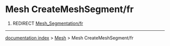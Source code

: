 # Mesh CreateMeshSegment/fr
1.  REDIRECT [Mesh\_Segmentation/fr](Mesh_Segmentation/fr.md)

---
[documentation index](../README.md) > [Mesh](Mesh_Workbench.md) > Mesh CreateMeshSegment/fr
